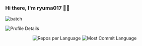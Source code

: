 ### Hi there, I'm ryuma017 👋🏻  

<p>
  <img alt="batch" src="https://komarev.com/ghpvc/?username=ryuma017&color=blue&style=plastic" />
</p>

<p>
  <img alt="Profile Details" src="https://github-profile-summary-cards.vercel.app/api/cards/profile-details?username=ryuma017&theme=github"
 </p>

<p align="center"> 
  <img alt="Repos per Language" src="https://github-profile-summary-cards.vercel.app/api/cards/repos-per-language?username=ryuma017&theme=github" />
  <img alt="Most Commit Language" src="https://github-profile-summary-cards.vercel.app/api/cards/most-commit-language?username=ryuma017&theme=github" />
</p>
